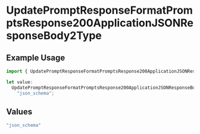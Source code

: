 # UpdatePromptResponseFormatPromptsResponse200ApplicationJSONResponseBody2Type

## Example Usage

```typescript
import { UpdatePromptResponseFormatPromptsResponse200ApplicationJSONResponseBody2Type } from "orq-poc-typescript-multi-env-version/models/operations";

let value:
  UpdatePromptResponseFormatPromptsResponse200ApplicationJSONResponseBody2Type =
    "json_schema";
```

## Values

```typescript
"json_schema"
```